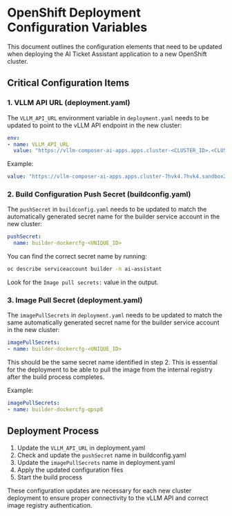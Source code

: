 # OpenShift Deployment Configuration Variables

This document outlines the configuration elements that need to be updated when deploying the AI Ticket Assistant application to a new OpenShift cluster.

## Critical Configuration Items

### 1. VLLM API URL (deployment.yaml)

The `VLLM_API_URL` environment variable in `deployment.yaml` needs to be updated to point to the vLLM API endpoint in the new cluster:

```yaml
env:
- name: VLLM_API_URL
  value: "https://vllm-composer-ai-apps.apps.cluster-<CLUSTER_ID>.<CLUSTER_ID>.sandbox<SANDBOX_ID>.opentlc.com/v1/completions"
```

Example:
```yaml
value: "https://vllm-composer-ai-apps.apps.cluster-7hvk4.7hvk4.sandbox2112.opentlc.com/v1/completions"
```

### 2. Build Configuration Push Secret (buildconfig.yaml)

The `pushSecret` in `buildconfig.yaml` needs to be updated to match the automatically generated secret name for the builder service account in the new cluster:

```yaml
pushSecret:
  name: builder-dockercfg-<UNIQUE_ID>
```

You can find the correct secret name by running:
```bash
oc describe serviceaccount builder -n ai-assistant
```

Look for the `Image pull secrets:` value in the output.

### 3. Image Pull Secret (deployment.yaml)

The `imagePullSecrets` in `deployment.yaml` needs to be updated to match the same automatically generated secret name for the builder service account in the new cluster:

```yaml
imagePullSecrets:
- name: builder-dockercfg-<UNIQUE_ID>
```

This should be the same secret name identified in step 2. This is essential for the deployment to be able to pull the image from the internal registry after the build process completes.

Example:
```yaml
imagePullSecrets:
- name: builder-dockercfg-qpsp8
```

## Deployment Process

1. Update the `VLLM_API_URL` in deployment.yaml
2. Check and update the `pushSecret` name in buildconfig.yaml
3. Update the `imagePullSecrets` name in deployment.yaml
4. Apply the updated configuration files
5. Start the build process

These configuration updates are necessary for each new cluster deployment to ensure proper connectivity to the vLLM API and correct image registry authentication.
